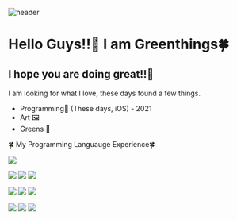 ![header](https://capsule-render.vercel.app/api?type=rounded&color=gradient&height=300&section=header&text=Greenthings&fontSize=80)
# Hello Guys!!🌟  I am Greenthings🍀
## I hope you are doing great!!🤩️

I am looking for what I love, these days found a few things. 

- Programming📱 (These days, iOS) - 2021
- Art 🖼
- Greens 🥬 

🍀 My Programming Languauge Experience🍀

  
![](https://img.shields.io/badge/Swift-red?style=flat-square&logo=swift&logoColor=white) 

![](https://img.shields.io/badge/Java-orange?style=flat-square&logo=java&logoColor=white) ![](https://img.shields.io/badge/Python-blue?style=flat-square&logo=Python&logoColor=white) ![](https://img.shields.io/badge/Jinja-red?style=flat-square&logo=Jinja&logoColor=white) 
  

![](https://img.shields.io/badge/C++-green?style=flat-square&logo=c%2B%2B&logoColor=white) ![](https://img.shields.io/badge/C-yellow?style=flat-square&logo=C&logoColor=white) ![](https://img.shields.io/badge/C_sharp-purple?style=flat-square&logo=Csharp#&logoColor=white)

![](https://img.shields.io/badge/HTML-pink?style=flat-square&logo=html5&logoColor=white) ![](https://img.shields.io/badge/JavaScript-d?style=flat-square&logo=javascript&logoColor=white) ![](https://img.shields.io/badge/CSS-lightblue?style=flat-square&logo=css3&logoColor=white)
